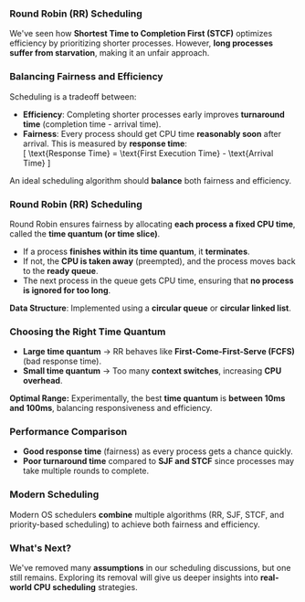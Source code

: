 ### **Round Robin (RR) Scheduling**  

We've seen how **Shortest Time to Completion First (STCF)** optimizes efficiency by prioritizing shorter processes. However, **long processes suffer from starvation**, making it an unfair approach.  

### **Balancing Fairness and Efficiency**  
Scheduling is a tradeoff between:  
- **Efficiency**: Completing shorter processes early improves **turnaround time** (completion time - arrival time).  
- **Fairness**: Every process should get CPU time **reasonably soon** after arrival. This is measured by **response time**:  
  \[
  \text{Response Time} = \text{First Execution Time} - \text{Arrival Time}
  \]
  
An ideal scheduling algorithm should **balance** both fairness and efficiency.  

### **Round Robin (RR) Scheduling**  
Round Robin ensures fairness by allocating **each process a fixed CPU time**, called the **time quantum (or time slice)**.  
- If a process **finishes within its time quantum**, it **terminates**.  
- If not, the **CPU is taken away** (preempted), and the process moves back to the **ready queue**.  
- The next process in the queue gets CPU time, ensuring that **no process is ignored for too long**.  

**Data Structure**: Implemented using a **circular queue** or **circular linked list**.  

### **Choosing the Right Time Quantum**  
- **Large time quantum** → RR behaves like **First-Come-First-Serve (FCFS)** (bad response time).  
- **Small time quantum** → Too many **context switches**, increasing **CPU overhead**.  

**Optimal Range:** Experimentally, the best **time quantum** is **between 10ms and 100ms**, balancing responsiveness and efficiency.  

### **Performance Comparison**  
- **Good response time** (fairness) as every process gets a chance quickly.  
- **Poor turnaround time** compared to **SJF and STCF** since processes may take multiple rounds to complete.  

### **Modern Scheduling**  
Modern OS schedulers **combine** multiple algorithms (RR, SJF, STCF, and priority-based scheduling) to achieve both fairness and efficiency.  

### **What's Next?**  
We've removed many **assumptions** in our scheduling discussions, but one still remains. Exploring its removal will give us deeper insights into **real-world CPU scheduling** strategies.
